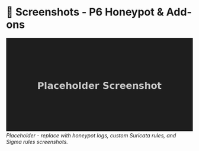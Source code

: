 # 📸 Screenshots - P6 Honeypot & Add-ons

![Placeholder](./placeholder.png)  
_Placeholder - replace with honeypot logs, custom Suricata rules, and Sigma rules screenshots._

